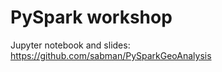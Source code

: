 PySpark workshop
================

Jupyter notebook and slides: https://github.com/sabman/PySparkGeoAnalysis
